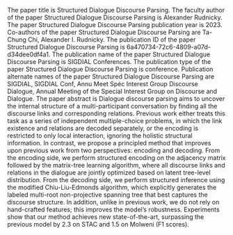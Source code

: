 The paper title is Structured Dialogue Discourse Parsing.
The faculty author of the paper Structured Dialogue Discourse Parsing is Alexander Rudnicky.
The paper Structured Dialogue Discourse Parsing publication year is 2023.
Co-authors of the paper Structured Dialogue Discourse Parsing are Ta-Chung Chi, Alexander I. Rudnicky.
The publication ID of the paper Structured Dialogue Discourse Parsing is 6a470734-72c6-4809-a07d-d34dee0df4a1.
The publication name of the paper Structured Dialogue Discourse Parsing is SIGDIAL Conferences.
The publication type of the paper Structured Dialogue Discourse Parsing is conference.
Publication alternate names of the paper Structured Dialogue Discourse Parsing are SIGDIAL, SIGDIAL Conf, Annu Meet Spéc Interest Group Discourse Dialogue, Annual Meeting of the Special Interest Group on Discourse and Dialogue.
The paper abstract is Dialogue discourse parsing aims to uncover the internal structure of a multi-participant conversation by finding all the discourse links and corresponding relations. Previous work either treats this task as a series of independent multiple-choice problems, in which the link existence and relations are decoded separately, or the encoding is restricted to only local interaction, ignoring the holistic structural information. In contrast, we propose a principled method that improves upon previous work from two perspectives: encoding and decoding. From the encoding side, we perform structured encoding on the adjacency matrix followed by the matrix-tree learning algorithm, where all discourse links and relations in the dialogue are jointly optimized based on latent tree-level distribution. From the decoding side, we perform structured inference using the modified Chiu-Liu-Edmonds algorithm, which explicitly generates the labeled multi-root non-projective spanning tree that best captures the discourse structure. In addition, unlike in previous work, we do not rely on hand-crafted features; this improves the model’s robustness. Experiments show that our method achieves new state-of-the-art, surpassing the previous model by 2.3 on STAC and 1.5 on Molweni (F1 scores).
